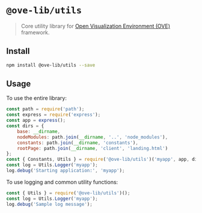 # `@ove-lib/utils`

> Core utility library for [Open Visualization Environment (OVE)](https://github.com/ove/ove) framework.

## Install

```bash
npm install @ove-lib/utils --save
```

## Usage

To use the entire library:

```js
const path = require('path');
const express = require('express');
const app = express();
const dirs = {
    base: __dirname,
    nodeModules: path.join(__dirname, '..', 'node_modules'),
    constants: path.join(__dirname, 'constants'),
    rootPage: path.join(__dirname, 'client', 'landing.html')
};
const { Constants, Utils } = require('@ove-lib/utils')('myapp', app, dirs);
const log = Utils.Logger('myapp');
log.debug('Starting application:', 'myapp');
```

To use logging and common utility functions:

```js
const { Utils } = require('@ove-lib/utils')();
const log = Utils.Logger('myapp');
log.debug('Sample log message');
```
